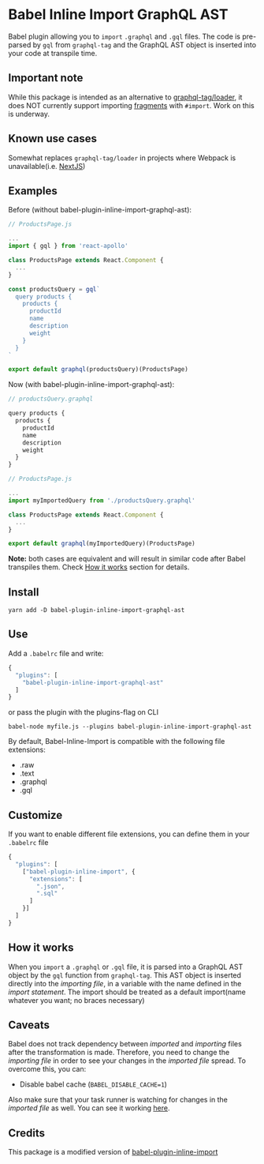 # Babel Inline Import GraphQL AST
Babel plugin allowing you to `import` `.graphql` and `.gql` files. The code is pre-parsed by `gql` from `graphql-tag` and the GraphQL AST object is inserted into your code at transpile time.

## Important note

While this package is intended as an alternative to [graphql-tag/loader](http://dev.apollodata.com/react/webpack.html), it does NOT currently support importing [fragments](http://dev.apollodata.com/react/webpack.html#Fragments) with `#import`. Work on this is underway.

## Known use cases

Somewhat replaces `graphql-tag/loader` in projects where Webpack is unavailable(i.e. [NextJS](https://github.com/zeit/next.js/))

## Examples

Before (without babel-plugin-inline-import-graphql-ast):
```javascript
// ProductsPage.js

...
import { gql } from 'react-apollo'

class ProductsPage extends React.Component {
  ...
}

const productsQuery = gql`
  query products {
    products {
      productId
      name
      description
      weight
    }
  }
`

export default graphql(productsQuery)(ProductsPage)
```

Now (with babel-plugin-inline-import-graphql-ast):
```javascript
// productsQuery.graphql

query products {
  products {
    productId
    name
    description
    weight
  }
}

// ProductsPage.js

...
import myImportedQuery from './productsQuery.graphql'

class ProductsPage extends React.Component {
  ...
}

export default graphql(myImportedQuery)(ProductsPage)
```

**Note:** both cases are equivalent and will result in similar code after Babel transpiles them. Check [How it works](#how-it-works) section for details.

## Install

```
yarn add -D babel-plugin-inline-import-graphql-ast
```

## Use

Add a `.babelrc` file and write:
```javascript
{
  "plugins": [
    "babel-plugin-inline-import-graphql-ast"
  ]
}
```
or pass the plugin with the plugins-flag on CLI
```
babel-node myfile.js --plugins babel-plugin-inline-import-graphql-ast
```

By default, Babel-Inline-Import is compatible with the following file extensions:

* .raw
* .text
* .graphql
* .gql


## Customize

If you want to enable different file extensions, you can define them in your `.babelrc` file
```javascript
{
  "plugins": [
    ["babel-plugin-inline-import", {
      "extensions": [
        ".json",
        ".sql"
      ]
    }]
  ]
}
```

## How it works

When you `import` a `.graphql` or `.gql` file, it is parsed into a GraphQL AST object by the `gql` function from `graphql-tag`. This AST object is inserted directly into the _importing file_, in a variable with the name defined in the _import statement_. The import should be treated as a default import(name whatever you want; no braces necessary)

## Caveats

Babel does not track dependency between _imported_ and _importing_ files after the transformation is made. Therefore, you need to change the _importing file_ in order to see your changes in the _imported file_ spread. To overcome this, you can:

* Disable babel cache (`BABEL_DISABLE_CACHE=1`)

Also make sure that your task runner is watching for changes in the _imported file_ as well. You can see it working [here](https://github.com/Quadric/perfect-graphql-starter/blob/master/nodemon.json).

## Credits
This package is a modified version of [babel-plugin-inline-import](https://www.npmjs.com/package/babel-plugin-inline-import)
